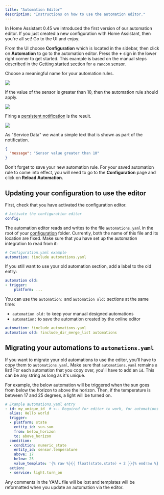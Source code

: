 ```yaml
---
title: "Automation Editor"
description: "Instructions on how to use the automation editor."
---
```


In Home Assistant 0.45 we introduced the first version of our automation editor. If you just created a new configuration with Home Assistant, then you're all set! Go to the UI and enjoy.

From the UI choose **Configuration** which is located in the sidebar, then click on **Automation** to go to the automation editor. Press the **+** sign in the lower right corner to get started. This example is based on the manual steps described in the [Getting started section](/getting-started/automation/) for a [`random` sensor](/integrations/random#sensor).

Choose a meaningful name for your automation rules.

<p class='img'>
  <img src='/images/docs/automation-editor/new-automation.png' />
</p>

If the value of the sensor is greater than 10, then the automation rule should apply.

<p class='img'>
  <img src='/images/docs/automation-editor/new-trigger.png' />
</p>

Firing a [persistent notification](/integrations/persistent_notification/) is the result.

<p class='img'>
  <img src='/images/docs/automation-editor/new-action.png' />
</p>

As "Service Data" we want a simple text that is shown as part of the notification.

```json
{ 
  "message": "Sensor value greater than 10"
}
```

Don't forget to save your new automation rule. For your saved automation rule to come into effect, you will need to go to the **Configuration** page and click on **Reload Automation**.

## Updating your configuration to use the editor

First, check that you have activated the configuration editor.

```yaml
# Activate the configuration editor
config:
```

The automation editor reads and writes to the file `automations.yaml` in the root of your [configuration](/docs/configuration/) folder. 
Currently, both the name of this file and its location are fixed.
Make sure that you have set up the automation integration to read from it:

```yaml
# Configuration.yaml example
automation: !include automations.yaml
```

If you still want to use your old automation section, add a label to the old entry:

```yaml
automation old:
- trigger:
    platform: ...
```

You can use the `automation:` and `automation old:` sections at the same time:
 - `automation old:` to keep your manual designed automations
 - `automation:` to save the automation created by the online editor

```yaml
automation: !include automations.yaml
automation old: !include_dir_merge_list automations
```


## Migrating your automations to `automations.yaml`

If you want to migrate your old automations to use the editor, you'll have to copy them to `automations.yaml`. Make sure that `automations.yaml` remains a list! For each automation that you copy over, you'll have to add an `id`. This can be any string as long as it's unique.

For example, the below automation will be triggered when the sun goes from below the horizon to above the horizon. Then, if the temperature is between 17 and 25 degrees, a light will be turned on.

```yaml
# Example automations.yaml entry
- id: my_unique_id  # <-- Required for editor to work, for automations created with the editor the id will be automatically generated.
  alias: Hello world
  trigger:
  - platform: state 
    entity_id: sun.sun
    from: below_horizon
    to: above_horizon
  condition:
  - condition: numeric_state
    entity_id: sensor.temperature
    above: 17
    below: 25
    value_template: '{% raw %}{{ float(state.state) + 2 }}{% endraw %}'
  action:
  - service: light.turn_on
```

<div class='note'>
Any comments in the YAML file will be lost and templates will be reformatted when you update an automation via the editor.
</div>

